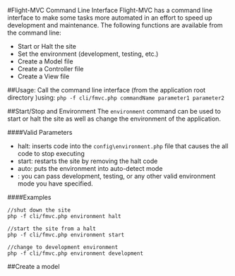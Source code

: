 #Flight-MVC Command Line Interface
Flight-MVC has a command line interface to make some tasks more automated in an effort to speed up development and maintenance.  The following functions are available from the command line:
* Start or Halt the site
* Set the environment (development, testing, etc.)
* Create a Model file
* Create a Controller file
* Create a View file

##Usage:
Call the command line interface (from the application root directory )using: `php -f cli/fmvc.php commandName parameter1 parameter2`

##Start/Stop and Environment
The `environment` command can be used to start or halt the site as well as change the environment of the application.

####Valid Parameters
* halt:  inserts code into the `config\environment.php` file that causes the all code to stop executing
* start: restarts the site by removing the halt code
* auto: puts the environment into auto-detect mode
* <environment>: you can pass development, testing, or any other valid environment mode you have specified.

####Examples
```
//shut down the site
php -f cli/fmvc.php environment halt

//start the site from a halt
php -f cli/fmvc.php environment start

//change to development environment
php -f cli/fmvc.php environment development
```

##Create a model
